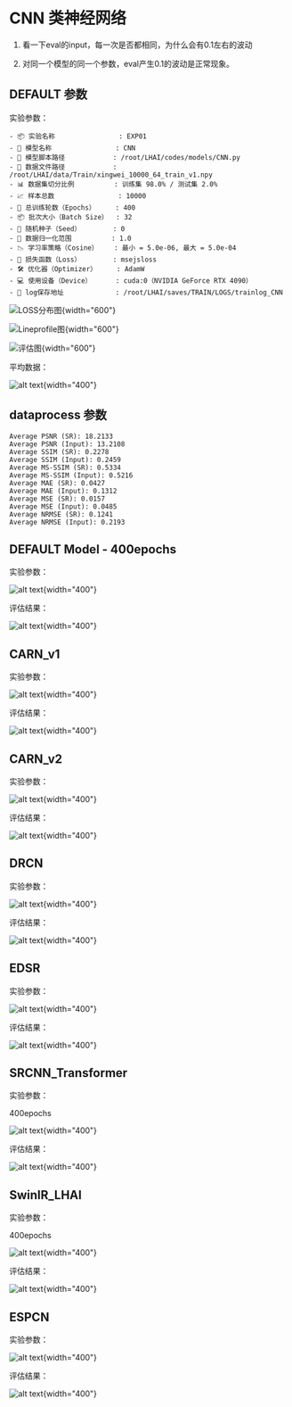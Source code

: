 # CNN 类神经网络

1. 看一下eval的input，每一次是否都相同，为什么会有0.1左右的波动

2. 对同一个模型的同一个参数，eval产生0.1的波动是正常现象。

## DEFAULT 参数

实验参数：

```
- 📦 实验名称                : EXP01
- 🧠 模型名称                : CNN
- 📁 模型脚本路径            : /root/LHAI/codes/models/CNN.py
- 📂 数据文件路径            : /root/LHAI/data/Train/xingwei_10000_64_train_v1.npy
- 📊 数据集切分比例          : 训练集 98.0% / 测试集 2.0%
- 📈 样本总数                : 10000
- 🔁 总训练轮数（Epochs）     : 400
- 📦 批次大小（Batch Size）  : 32
- 🌱 随机种子（Seed）        : 0
- 🔢 数据归一化范围          : 1.0
- 📉 学习率策略（Cosine）    : 最小 = 5.0e-06, 最大 = 5.0e-04
- 🧪 损失函数（Loss）        : msejsloss
- 🛠️ 优化器（Optimizer）     : AdamW
- 💻 使用设备（Device）      : cuda:0（NVIDIA GeForce RTX 4090）
- 📁 log保存地址             : /root/LHAI/saves/TRAIN/LOGS/trainlog_CNN
```

![LOSS分布图](Eval_loss_CNN_EXP01_jsdiv.png){width="600"}

![Lineprofile图](Eval_distribution_CNN_EXP01.png){width="600"}

![评估图](evaluation_plots_CNN_EXP01.png){width="600"}

平均数据：

![alt text](image.png){width="400"}

## dataprocess 参数

```
Average PSNR (SR): 18.2133
Average PSNR (Input): 13.2108
Average SSIM (SR): 0.2278
Average SSIM (Input): 0.2459
Average MS-SSIM (SR): 0.5334
Average MS-SSIM (Input): 0.5216
Average MAE (SR): 0.0427
Average MAE (Input): 0.1312
Average MSE (SR): 0.0157
Average MSE (Input): 0.0485
Average NRMSE (SR): 0.1241
Average NRMSE (Input): 0.2193
```

## DEFAULT Model - 400epochs

实验参数：

![alt text](image-1.png){width="400"}

评估结果：

![alt text](image-2.png){width="400"}

## CARN_v1

实验参数：

![alt text](image-3.png){width="400"}

评估结果：

![alt text](image-4.png){width="400"}

## CARN_v2

实验参数：

![alt text](image-5.png){width="400"}

评估结果：

![alt text](image-6.png){width="400"}

## DRCN

实验参数：

![alt text](image-7.png){width="400"}

评估结果：

![alt text](image-8.png){width="400"}

## EDSR

实验参数：

![alt text](image-10.png){width="400"}

评估结果：

![alt text](image-9.png){width="400"}

## SRCNN_Transformer

实验参数：

400epochs

![alt text](image-11.png){width="400"}

评估结果：

![alt text](image-12.png){width="400"}

## SwinIR_LHAI

实验参数：

400epochs

![alt text](image-13.png){width="400"}

评估结果：

![alt text](image-14.png){width="400"}

## ESPCN

实验参数：

![alt text](image-15.png){width="400"}

评估结果：

![alt text](image-16.png){width="400"}
